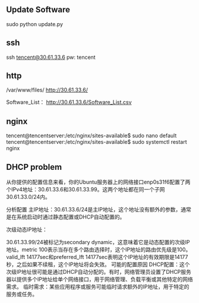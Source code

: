 ## Update Software
sudo python update.py

## ssh
ssh tencent@30.61.33.6
pw: tencent

## http
/var/www/files/
http://30.61.33.6/

Software_List：
http://30.61.33.6/Software_List.csv

## nginx
tencent@tencentserver:/etc/nginx/sites-available$ sudo nano default 
tencent@tencentserver:/etc/nginx/sites-available$ sudo systemctl restart nginx

## DHCP problem

从你提供的配置信息来看，你的Ubuntu服务器上的网络接口enp0s31f6配置了两个IPv4地址：30.61.33.6和30.61.33.99。这两个地址都在同一个子网30.61.33.0/24内。

分析配置
主IP地址：30.61.33.6/24是主IP地址，这个地址没有额外的参数，通常是在系统启动时通过静态配置或DHCP自动配置的。

次级动态IP地址：

30.61.33.99/24被标记为secondary dynamic，这意味着它是动态配置的次级IP地址。metric 100表示当存在多个路由选择时，这个IP地址的路由优先级是100。
valid_lft 14177sec和preferred_lft 14177sec表明这个IP地址的有效期限是14177秒，之后如果不续租，这个IP地址将会失效。
可能的配置原因
DHCP配置：这个次级IP地址很可能是通过DHCP自动分配的。有时，网络管理员设置了DHCP服务器以提供多个IP地址给单个网络接口，用于网络管理、负载平衡或其他特定的网络需求。
临时需求：某些应用程序或服务可能临时请求额外的IP地址，用于特定的服务或任务。
